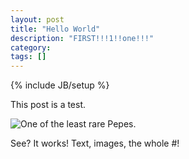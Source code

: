 ```yaml
---
layout: post
title: "Hello World"
description: "FIRST!!!1!!one!!!"
category:
tags: []
---
```

{% include JB/setup %}

This post is a test.

![One of the least rare Pepes.](https://github.com/SilensAngelusNex/silensangelusnex.github.com/tree/master/_images/pepe.jpg)

See? It works! Text, images, the whole #!
